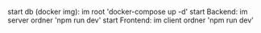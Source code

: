 start db (docker img): im root 'docker-compose up -d'
start Backend: im server ordner 'npm run dev'
start Frontend: im client ordner 'npm run dev'